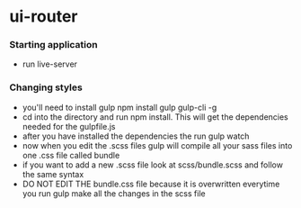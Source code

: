 # ui-router


### Starting application 

* run live-server


### Changing styles

* you'll need to install gulp npm install gulp gulp-cli -g
* cd into the directory and run npm install. This will get the dependencies needed for the gulpfile.js
* after you have installed the dependencies the run gulp watch 
* now when you edit the .scss files gulp will compile all your sass files into one .css file called bundle 
* if you want to add a new .scss file look at scss/bundle.scss and follow the same syntax
* DO NOT EDIT THE bundle.css file because it is overwritten everytime you run gulp make all the changes in the scss file 

